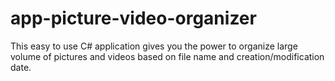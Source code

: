 # app-picture-video-organizer
 This easy to use C# application gives you the power to organize large volume of pictures and videos based on file name and creation/modification date.
